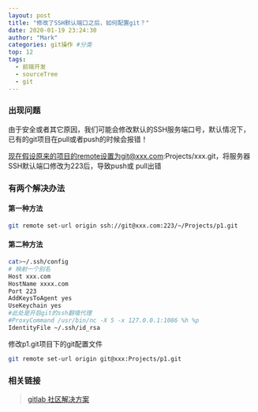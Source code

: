 ```yaml
---
layout: post
title: "修改了SSH默认端口之后，如何配置git？"
date: 2020-01-19 23:24:30
author: "Mark"
categories: git操作 #分类
top: 12
tags:
  - 前端开发
  - sourceTree
  - git
---
```

### 出现问题

由于安全或者其它原因，我们可能会修改默认的SSH服务端口号，默认情况下，已有的git项目在pull或者push的时候会报错！

现在假设原来的项目的remote设置为git@xxx.com:Projects/xxx.git，将服务器SSH默认端口修改为223后，导致push或 pull出错

### 有两个解决办法

#### 第一种方法

```bash
git remote set-url origin ssh://git@xxx.com:223/~/Projects/p1.git
```

#### 第二种方法

```bash
cat>~/.ssh/config
# 映射一个别名
Host xxx.com
HostName xxxx.com
Port 223
AddKeysToAgent yes
UseKeychain yes
#此处是开启git的ssh翻墙代理
#ProxyCommand /usr/bin/nc -X 5 -x 127.0.0.1:1086 %h %p
IdentityFile ~/.ssh/id_rsa
```

修改p1.git项目下的git配置文件

```bash
git remote set-url origin git@xxx:Projects/p1.git
```

### 相关链接

> [gitlab 社区解决方案](https://about.gitlab.com/2016/02/18/gitlab-dot-com-now-supports-an-alternate-git-plus-ssh-port/)
